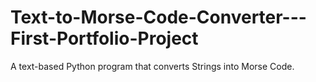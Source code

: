 # Text-to-Morse-Code-Converter---First-Portfolio-Project
A text-based Python program that converts Strings into Morse Code.
